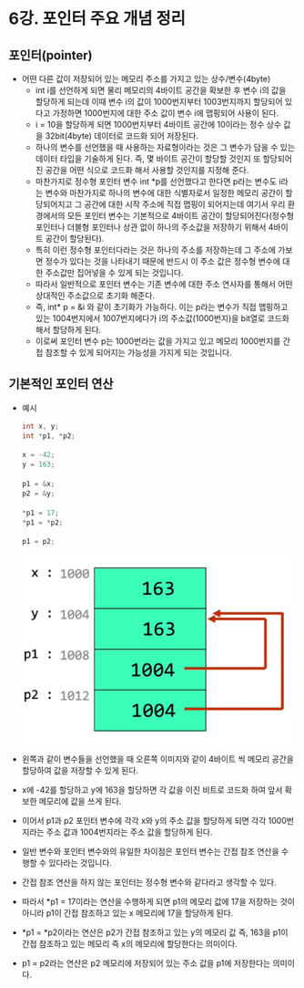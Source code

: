 # 6강. 포인터 주요 개념 정리

## 포인터(pointer)

- 어떤 다른 값이 저장되어 있는 메모리 주소를 가지고 있는 상수/변수(4byte)
    - int i를 선언하게 되면 물리 메모리의 4바이트 공간을 확보한 후 변수 i의 값을 할당하게 되는데 이때 변수 i의 값이 1000번지부터 1003번지까지 할당되어 있다고 가정하면 1000번지에 대한 주소 값이 변수 i에 맵핑되어 사용이 된다.
    - i = 10을 할당하게 되면 1000번지부터 4바이트 공간에 10이라는 정수 상수 값을 32bit(4byte) 데이터로 코드화 되어 저장된다.
    - 하나의 변수를 선언했을 때 사용하는 자료형이라는 것은 그 변수가 담을 수 있는 데이터 타입을 기술하게 된다. 즉, 몇 바이트 공간이 할당할 것인지 또 할당되어진 공간을 어떤 식으로 코드화 해서 사용할 것인지를 지정해 준다.
    - 마찬가지로 정수형 포인터 변수 int *p를 선언했다고 한다면 p라는 변수도 i라는 변수와 마찬가지로 하나의 변수에 대한 식별자로서 일정한 메모리 공간이 할당되어지고 그 공간에 대한 시작 주소에 직접 맵핑이 되어지는데 여기서  우리 환경에서의 모든 포인터 변수는 기본적으로 4바이트 공간이 할당되어진다(정수형 포인터나 더블형 포인터나 상관 없이  하나의 주소값을 저장하기 위해서 4바이트 공간이 할당된다).
    - 특히 이런 정수형 포인터다라는 것은 하나의 주소를 저장하는데 그 주소에 가보면 정수가 있다는 것을 나타내기 때문에 반드시 이 주소 값은 정수형 변수에 대한 주소값만 집어넣을 수 있게 되는 것입니다.
    - 따라서 일반적으로 포인터 변수는 기존 변수에 대한 주소 연사자를 통해서 어떤 상대적인 주소값으로 초기화 해준다.
    - 즉, int* p = &i 와 같이 초기화가 가능하다. 이는 p라는 변수가 직접 맵핑하고 있는 1004번지에서 1007번지에다가 i의 주소값(1000번지)을 bit열로 코드화 해서 할당하게 된다.
    - 이로써 포인터 변수 p는 1000번라는 값을 가지고 있고 메모리 1000번지를 간접 참조할 수 있게 되어지는 가능성을 가지게 되는 것입니다.

## 기본적인 포인터 연산

- 예시
    
    ```cpp
    int x, y;
    int *p1, *p2;
    
    x = -42;
    y = 163;
    
    p1 = &x;
    p2 = &y;
    
    *p1 = 17;
    *p1 = *p2;
    
    p1 = p2;
    ```
    
    ![Untitled](/resources/%EC%82%AC%EB%9E%8C%EB%A7%8C%EC%9D%B4/ch.05/1.png)
    
- 왼쪽과 같이 변수들을 선언했을 때 오른쪽 이미지와 같이 4바이트 씩 메모리 공간을 할당하여 값을 저장할 수 있게 된다.
- x에 -42를 할당하고 y에 163을 할당하면 각 값을 이진 비트로 코드화 하여 앞서 확보한 메모리에 값을 쓰게 된다.
- 이어서 p1과 p2 포인터 변수에 각각 x와 y의 주소 값을 할당하게 되면 각각 1000번지라는 주소 값과 1004번지라는 주소 값을 할당하게 된다.
- 일반 변수와 포인터 변수와의 유일한 차이점은 포인터 변수는 간접 참조 연산을 수행할 수 있다라는 것입니다.
- 간접 참조 연산을 하지 않는 포인터는 정수형 변수와 같다라고 생각할 수 있다.
- 따라서 *p1 = 17이라는 연산을 수행하게 되면 p1의 메모리 값에 17을 저장하는 것이 아니라 p1이 간접 참조하고 있는 x 메모리에 17을 할당하게 된다.
- *p1 = *p2이라는 연산은 p2가 간접 참조하고 있는 y의 메모리 값 즉, 163을 p1이 간접 참조하고 있는 메모리 즉 x의 메모리에 할당한다는 의미이다.
- p1 = p2라는 연산은 p2 메모리에 저장되어 있는 주소 값을 p1에 저장한다는 의미이다.
